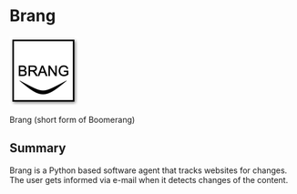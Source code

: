 # Brang
![alt text](docs/images/brang.png)

Brang (short form of Boomerang)

## Summary
Brang is a Python based software agent that tracks websites for changes.
The user gets informed via e-mail when it detects changes of the content. 

